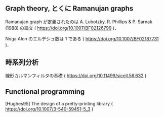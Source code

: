 ## Graph theory, とくに Ramanujan graphs

Ramanujan graph が定義されたのは A. Lubotzky, R. Phillips & P. Sarnak (1988) の論文 ( https://doi.org/10.1007/BF02126799 )．

Noga Alon のエルデシュ数は 1 である ( https://doi.org/10.1007/BF02187731 )．

## 時系列分析

線形カルマンフィルタの基礎 ( https://doi.org/10.11499/sicejl.56.632 )

## Functional programming

[Hughes95] The design of a pretty-printing library ( https://doi.org/10.1007/3-540-59451-5_3 )
